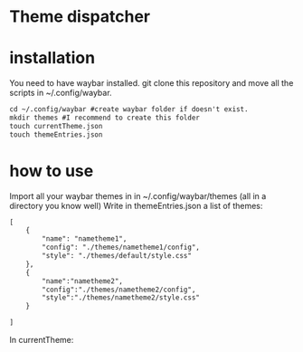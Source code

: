 # Theme dispatcher

# installation
You need to have waybar installed.
git clone this repository and move all the scripts in ~/.config/waybar.
``` markdown
cd ~/.config/waybar #create waybar folder if doesn't exist.
mkdir themes #I recommend to create this folder
touch currentTheme.json
touch themeEntries.json
```
# how to use
Import all your waybar themes in in ~/.config/waybar/themes (all in a directory you know well)
Write in themeEntries.json a list of themes:
``` markdown
[
    {
        "name": "nametheme1",
        "config": "./themes/nametheme1/config",
        "style": "./themes/default/style.css"
    },
    {
        "name":"nametheme2",
        "config":"./themes/nametheme2/config",
        "style":"./themes/nametheme2/style.css"
    }

]
```
In currentTheme:
